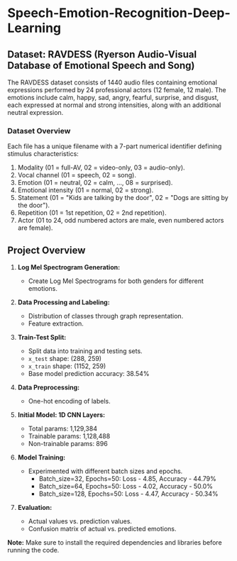 # Speech-Emotion-Recognition-Deep-Learning

## Dataset: RAVDESS (Ryerson Audio-Visual Database of Emotional Speech and Song)

The RAVDESS dataset consists of 1440 audio files containing emotional expressions performed by 24 professional actors (12 female, 12 male). The emotions include calm, happy, sad, angry, fearful, surprise, and disgust, each expressed at normal and strong intensities, along with an additional neutral expression.

### Dataset Overview

Each file has a unique filename with a 7-part numerical identifier defining stimulus characteristics:

1. Modality (01 = full-AV, 02 = video-only, 03 = audio-only).
2. Vocal channel (01 = speech, 02 = song).
3. Emotion (01 = neutral, 02 = calm, ..., 08 = surprised).
4. Emotional intensity (01 = normal, 02 = strong).
5. Statement (01 = "Kids are talking by the door", 02 = "Dogs are sitting by the door").
6. Repetition (01 = 1st repetition, 02 = 2nd repetition).
7. Actor (01 to 24, odd numbered actors are male, even numbered actors are female).

## Project Overview

1. **Log Mel Spectrogram Generation:**
   - Create Log Mel Spectrograms for both genders for different emotions.

2. **Data Processing and Labeling:**
   - Distribution of classes through graph representation.
   - Feature extraction.

3. **Train-Test Split:**
   - Split data into training and testing sets.
   - `x_test` shape: (288, 259)
   - `x_train` shape: (1152, 259)
   - Base model prediction accuracy: 38.54%

4. **Data Preprocessing:**
   - One-hot encoding of labels.

5. **Initial Model: 1D CNN Layers:**
   - Total params: 1,129,384
   - Trainable params: 1,128,488
   - Non-trainable params: 896

6. **Model Training:**
   - Experimented with different batch sizes and epochs.
     - Batch_size=32, Epochs=50: Loss - 4.85, Accuracy - 44.79%
     - Batch_size=64, Epochs=50: Loss - 4.02, Accuracy - 50.0%
     - Batch_size=128, Epochs=50: Loss - 4.47, Accuracy - 50.34%

7. **Evaluation:**
   - Actual values vs. prediction values.
   - Confusion matrix of actual vs. predicted emotions.

**Note:** Make sure to install the required dependencies and libraries before running the code.
